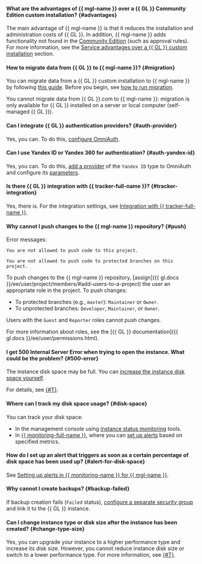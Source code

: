 #### What are the advantages of {{ mgl-name }} over a {{ GL }} Community Edition custom installation? {#advantages}

The main advantage of {{ mgl-name }} is that it reduces the installation and administration costs of {{ GL }}. In addition, {{ mgl-name }} adds functionality not found in the [Community Edition](https://about.gitlab.com/install/ce-or-ee/) (such as approval rules). For more information, see the [Service advantages over a {{ GL }} custom installation](../../managed-gitlab/concepts/managed-gitlab-vs-custom-installation.md) section.

#### How to migrate data from {{ GL }} to {{ mgl-name }}? {#migration}

You can migrate data from a {{ GL }} custom installation to {{ mgl-name }} by following [this guide](../../managed-gitlab/operations/instance/migration.md). Before you begin, see [how to run migration](../../managed-gitlab/concepts/migration.md).

You cannot migrate data from {{ GL }}.com to {{ mgl-name }}: migration is only available for {{ GL }} installed on a server or local computer (self-managed {{ GL }}).

#### Can I integrate {{ GL }} authentication providers? {#auth-provider}

Yes, you can. To do this, [configure OmniAuth](../../managed-gitlab/operations/omniauth.md).

#### Can I use Yandex ID or Yandex 360 for authentication? {#auth-yandex-id}

Yes, you can. To do this, [add a provider](../../managed-gitlab/operations/omniauth.md#add-provider) of the `Yandex ID` type to OmniAuth and configure its [parameters](../../managed-gitlab/operations/omniauth.md#yandex-id).

#### Is there {{ GL }} integration with {{ tracker-full-name }}? {#tracker-integration}

Yes, there is. For the integration settings, see [Integration with {{ tracker-full-name }}](https://yandex.ru/support/tracker/ru/user/gitlab).

#### Why cannot I push changes to the {{ mgl-name }} repository? {#push}

Error messages:

```text
You are not allowed to push code to this project.
```

```text
You are not allowed to push code to protected branches on this project.
```

To push changes to the {{ mgl-name }} repository, [assign]({{ gl.docs }}/ee/user/project/members/#add-users-to-a-project) the user an appropriate role in the project. To push changes:

* To protected branches (e.g., `master`): `Maintainer` or `Owner`.
* To unprotected branches: `Developer`, `Maintainer`, or `Owner`.

Users with the `Guest` and `Reporter` roles cannot push changes.

For more information about roles, see the [{{ GL }} documentation]({{ gl.docs }}/ee/user/permissions.html).

#### I get 500 Internal Server Error when trying to open the instance. What could be the problem? {#500-error}

The instance disk space may be full. You can [increase the instance disk space yourself](../../managed-gitlab/operations/instance/instance-update.md).

For details, see [{#T}](../../managed-gitlab/operations/instance/clean-up-disk-space.md).

#### Where can I track my disk space usage? {#disk-space}

You can track your disk space:

* In the management console using [instance status monitoring](../../managed-gitlab/operations/instance/monitoring.md#view-graphs) tools.
* In [{{ monitoring-full-name }}](../../monitoring/concepts/index.md), where you can [set up alerts](../../managed-gitlab/operations/instance/monitoring.md#monitoring-integration) based on specified metrics.

#### How do I set up an alert that triggers as soon as a certain percentage of disk space has been used up? {#alert-for-disk-space}

See [Setting up alerts in {{ monitoring-name }} for {{ mgl-name }}](../../managed-gitlab/operations/instance/monitoring.md#monitoring-integration).

#### Why cannot I create backups? {#backup-failed}

If backup creation fails (`Failed` status), [configure a separate security group](../../managed-gitlab/operations/configure-security-group.md) and link it to the {{ GL }} instance.

#### Can I change instance type or disk size after the instance has been created? {#change-type-size}

Yes, you can upgrade your instance to a higher performance type and increase its disk size. However, you cannot reduce instance disk size or switch to a lower performance type. For more information, see [{#T}](../../managed-gitlab/operations/instance/instance-update.md).
